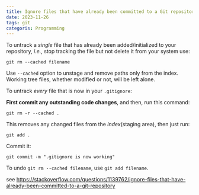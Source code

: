 ```yaml
---
title: Ignore files that have already been committed to a Git repository
date: 2023-11-26
tags: git
categoris: Programming
---
```


To untrack a *single* file that has already been added/initialized to your repository, *i.e.*, stop tracking the file but not delete it from your system use:

```
git rm --cached filename
```

Use `--cached` option to unstage and remove paths only from the index. Working tree files, whether modified or not, will be left alone.

To untrack *every* file that is now in your `.gitignore`:

**First commit any outstanding code changes**, and then, run this command:

```
git rm -r --cached .
```

This removes any changed files from the *index*(staging area), then just run:

```
git add .
```

Commit it:

```
git commit -m ".gitignore is now working"
```

To undo `git rm --cached filename`, use `git add filename`.

see https://stackoverflow.com/questions/1139762/ignore-files-that-have-already-been-committed-to-a-git-repository